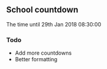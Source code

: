 ## School countdown

The time until 29th Jan 2018 08:30:00

### Todo
- Add more countdowns
- Better formatting
